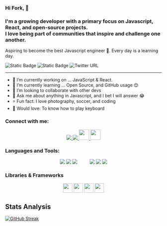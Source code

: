 ### Hi Fork, 👋

### I'm a growing developer with a primary focus on Javascript, React, and open-source projects. <br />I love being part of communities that inspire and challenge one another.

Aspiring to become the best Javascript engineer 🚀.
Every day is a learning day.


![Static Badge](https://img.shields.io/badge/learn-20%25-blue)
![Static Badge](https://img.shields.io/badge/practice-80%25-green)
![Twitter URL](https://img.shields.io/twitter/url?url=https%3A%2F%2Ftwitter.com%2Fabellmanuell)

---

- 🔭 I’m currently working on ... JavaScript & React. 
- 🌱 I’m currently learning ... Open Source, and GitHub usage 😊
- 👯 I’m looking to collaborate with other devs
- 💬 Ask me about anything in Javascript, and I bet I will answer 😂
- ⚡ Fun fact: I love photography, soccer, and coding
- 🎸 Would love: To know how to play keyboard

### Connect with me:

<div align="center">  
  <a href="https://twitter.com/abellmanuell" target="_blank">
    <img src="https://img.icons8.com/color/35/000000/twitter--v2.png"/>
  </a>
  <a href="https://linkedin.com/in/abellmanuell" target="blank">
    <img src="https://img.icons8.com/color/35/000000/linkedin.png"/>
  </a>
  <a href="mailto:mannydev02@gmail.com" target="_blank">
    <img src="https://img.icons8.com/?size=1x&id=qyRpAggnV0zH&format=png" width="33"/>
  </a>
  <a href="#" target="_blank">
    <img src="https://img.icons8.com/?size=1x&id=19978&format=png" width="33"/>
  </a>
</div>

### Languages and Tools:

<div align="center">
  <img src="https://img.icons8.com/color/35/000000/html-5--v1.png"/> 
  <img src="https://img.icons8.com/color/35/000000/css3.png"/> 
  <img src="https://img.icons8.com/color/35/000000/javascript--v1.png"/>
  <img sc="https://img.icons8.com/?size=1x&id=54087&format=png" width="33"/>
  <img src="https://img.icons8.com/fluency/35/000000/visual-studio-code-2019.png"/>
  <img src="https://img.icons8.com/color/35/000000/git.png"/> 
  <img src="https://img.icons8.com/color/35/000000/github.png"/>
</div>

### Libraries & Frameworks

<div align="center">
  <img src="https://img.icons8.com/?size=512&id=wPohyHO_qO1a&format=png" width="30"/>
  <img src="https://img.icons8.com/?size=1x&id=CIAZz2CYc6Kc&format=png" width="30"/>
  <img src="https://img.icons8.com/?size=512&id=QBqFNfPPB2Kx&format=png" width="30" />
  <img src="https://img.icons8.com/?size=512&id=gFw7X5Tbl3ss&format=png" width="30" />
</div>

## Stats Analysis 
[![GitHub Streak](https://streak-stats.demolab.com?user=abellmanuell&theme=vue)](https://git.io/streak-stats)
